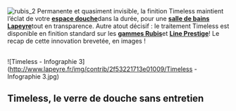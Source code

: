 ##
![rubis_2](http://www.lapeyre.fr/img/contrib/2f53221713e011ca/rubis_2.jpg)
Permanente et quasiment invisible, la finition Timeless maintient l’éclat de votre [**espace douche**](http://www.lapeyre.fr/bain-CCU0002/douche-CCN0029)dans la durée, pour une [**salle de bains Lapeyre**](http://www.lapeyre.fr/bain-CCU0002)tout en transparence.
Autre atout décisif : le traitement Timeless est disponible en finition standard sur les [**gammes Rubis**](http://www.lapeyre.fr/porte-de-douche-coulissante-rubis-FPC1239657)et [**Line Prestige**](http://www.lapeyre.fr/parois-de-douche-line-prestige-FPC284637)!
Le recap de cette innovation brevetée, en images !
##
![Timeless - Infographie 3](http://www.lapeyre.fr/img/contrib/2f53221713e01009/Timeless - Infographie 3.jpg)
## Timeless, le verre de douche sans entretien